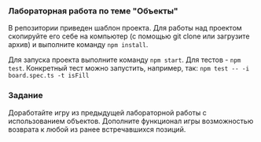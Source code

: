 ### Лабораторная работа по теме "Объекты"

В репозитории приведен шаблон проекта. Для работы над проектом скопируйте его себе на компьютер (с помощью git clone или загрузите архив) и выполните команду ```npm install```.

Для запуска проекта выполните команду ```npm start```. Для тестов - ```npm test```. Конкретный тест можно запустить, например, так: ```npm test -- -i board.spec.ts -t isFill```

### Задание

Доработайте игру из предыдущей лабораторной работы с использованием объектов. Дополните функционал игры возможностью возврата к любой из ранее встречавшихся позиций.